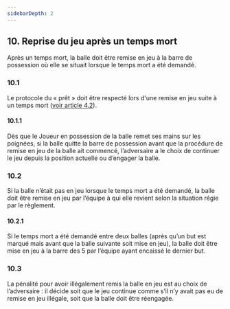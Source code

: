 ```yaml
---
sidebarDepth: 2
---
```


## 10. Reprise du jeu après un temps mort
Après un temps mort, la balle doit être remise en jeu à la barre de possession où elle se situait lorsque le temps mort a été demandé.

### 10.1
Le protocole du « prêt » doit être respecté lors d'une remise en jeu suite à un temps mort ([voir article 4.2](./L%E2%80%99Engagement-et-le-Protocole-du-%22pr%C3%AAt%22)).

#### 10.1.1
Dès que le Joueur en possession de la balle remet ses mains sur les poignées, si la balle quitte la barre de 
 possession avant que la procédure de remise en jeu de la balle ait commencé, l’adversaire a le choix de continuer le jeu 
 depuis la position actuelle ou d’engager la balle.

### 10.2
Si la balle n’était pas en jeu lorsque le temps mort a été demandé, la balle doit être remise en jeu par l’équipe à qui elle revient selon la situation régie par le règlement.

#### 10.2.1
Si le temps mort a été demandé entre deux balles (après qu’un but est marqué mais avant que la balle suivante soit mise en jeu), la balle doit être mise en jeu à la barre des 5 par l’équipe ayant encaissé le dernier but.

### 10.3
La pénalité pour avoir illégalement remis la balle en jeu est au choix de l’adversaire : il décide soit que le jeu continue comme s’il n’y avait pas eu de remise en jeu illégale, soit que la balle doit être réengagée.